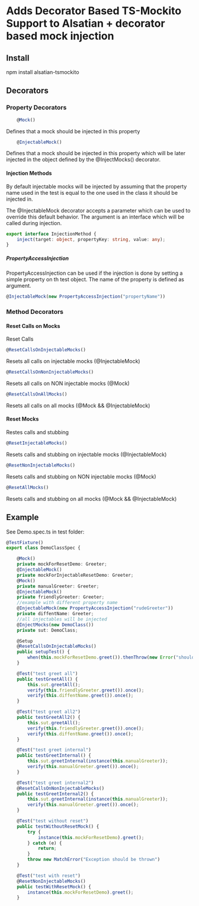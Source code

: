 # Adds Decorator Based TS-Mockito Support to Alsatian + decorator based mock injection

## Install
npm install alsatian-tsmockito

## Decorators
### Property Decorators
```typescript
    @Mock()    
```
Defines that a mock should be injected in this property 

```typescript
    @InjectableMock()    
```
Defines that a mock should be injected in this property which will be later injected
in the object defined by the @InjectMocks() decorator.

#### Injection Methods
By default injectable mocks will be injected by assuming that the property name used
in the test is equal to the one used in the class it should be injected in.

The @InjectableMock decorator accepts a parameter which can be used to override this default
behavior. The argument is an interface which will be called during injection.

```typescript
export interface InjectionMethod {
    inject(target: object, propertyKey: string, value: any);
}
```
##### PropertyAccessInjection
PropertyAccessInjection can be used if the injection is done by setting a simple property on th test object.
The name of the property is defined as argument.
```typescript
@InjectableMock(new PropertyAccessInjection("propertyName"))
```

### Method Decorators
#### Reset Calls on Mocks
Reset Calls
```typescript
@ResetCallsOnInjectableMocks()
```
Resets all calls on injectable mocks (@InjectableMock)

```typescript
@ResetCallsOnNonInjectableMocks()
```
Resets all calls on NON injectable mocks (@Mock)

```typescript
@ResetCallsOnAllMocks()
```
Resets all calls on all mocks (@Mock && @InjectableMock)

#### Reset Mocks
Restes calls and stubbing
```typescript
@ResetInjectableMocks()
```
Resets calls and stubbing on injectable mocks (@InjectableMock)

```typescript
@ResetNonInjectableMocks()
```
Resets calls and stubbing on NON injectable mocks (@Mock)

```typescript
@ResetAllMocks()
```
Resets calls and stubbing on all mocks (@Mock && @InjectableMock)

## Example
See Demo.spec.ts in test folder:

```typescript
@TestFixture()
export class DemoClassSpec {

    @Mock()
    private mockForResetDemo: Greeter;
    @InjectableMock()
    private mockForInjectableResetDemo: Greeter;
    @Mock()
    private manualGreeter: Greeter;
    @InjectableMock()
    private friendlyGreeter: Greeter;
    //example with different property name
    @InjectableMock(new PropertyAccessInjection("rudeGreeter"))
    private diffentName: Greeter;
    //all injectables will be injected
    @InjectMocks(new DemoClass())
    private sut: DemoClass;

    @Setup
    @ResetCallsOnInjectableMocks()
    public setupTest() {
        when(this.mockForResetDemo.greet()).thenThrow(new Error("should never happen"));
    }

    @Test("test greet all")
    public testGreetAll() {
        this.sut.greetAll();
        verify(this.friendlyGreeter.greet()).once();
        verify(this.diffentName.greet()).once();
    }

    @Test("test greet all2")
    public testGreetAll2() {
        this.sut.greetAll();
        verify(this.friendlyGreeter.greet()).once();
        verify(this.diffentName.greet()).once();
    }

    @Test("test greet internal")
    public testGreetInternal() {
        this.sut.greetInternal(instance(this.manualGreeter));
        verify(this.manualGreeter.greet()).once();
    }

    @Test("test greet internal2")
    @ResetCallsOnNonInjectableMocks()
    public testGreetInternal2() {
        this.sut.greetInternal(instance(this.manualGreeter));
        verify(this.manualGreeter.greet()).once();
    }

    @Test("test without reset")
    public testWithoutResetMock() {
        try {
            instance(this.mockForResetDemo).greet();
        } catch (e) {
            return;
        }
        throw new MatchError("Exception should be thrown")
    }

    @Test("test with reset")
    @ResetNonInjectableMocks()
    public testWithResetMock() {
        instance(this.mockForResetDemo).greet();
    }

```